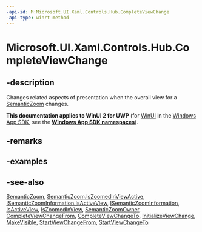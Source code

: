 ```yaml
---
-api-id: M:Microsoft.UI.Xaml.Controls.Hub.CompleteViewChange
-api-type: winrt method
---
```


<!-- Method syntax
public void CompleteViewChange()
-->

# Microsoft.UI.Xaml.Controls.Hub.CompleteViewChange

## -description
Changes related aspects of presentation when the overall view for a [SemanticZoom](isemanticzoominformation.md) changes.

**This documentation applies to WinUI 2 for UWP** (for [WinUI](/windows/apps/winui/winui3/) in the [Windows App SDK](/windows/apps/windows-app-sdk/), see the **[Windows App SDK namespaces](/windows/windows-app-sdk/api/winrt/)**).

## -remarks

## -examples

## -see-also
[SemanticZoom](semanticzoom.md), [SemanticZoom.IsZoomedInViewActive](semanticzoom_iszoomedinviewactive.md), [ISemanticZoomInformation.IsActiveView](isemanticzoominformation_isactiveview.md), [ISemanticZoomInformation](isemanticzoominformation.md), [IsActiveView](hub_isactiveview.md), [IsZoomedInView](hub_iszoomedinview.md), [SemanticZoomOwner](hub_semanticzoomowner.md), [CompleteViewChangeFrom](hub_completeviewchangefrom_996733196.md), [CompleteViewChangeTo](hub_completeviewchangeto_400609881.md), [InitializeViewChange](hub_initializeviewchange_1165335344.md), [MakeVisible](hub_makevisible_497090924.md), [StartViewChangeFrom](hub_startviewchangefrom_1194830824.md), [StartViewChangeTo](hub_startviewchangeto_1278247285.md)
